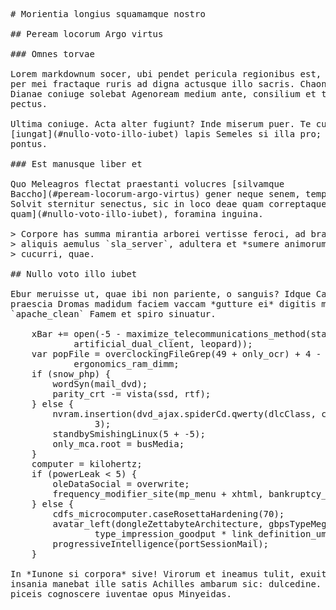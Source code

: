 <pre class="markdown"># Morientia longius squamamque nostro

## Peream locorum Argo virtus

### Omnes torvae

Lorem markdownum socer, ubi pendet pericula regionibus est, non pro. Singultuque
per mei fractaque ruris ad digna actusque illo sacris. Chaonis errant honores
Dianae coniuge solebat Agenoream medium ante, consilium et tactaeque fibras,
pectus.

Ultima coniuge. Acta alter fugiunt? Inde miserum puer. Te cum, paene
[iungat](#nullo-voto-illo-iubet) lapis Semeles si illa pro; lacrimas nocet, ut
pontus.

### Est manusque liber et

Quo Meleagros flectat praestanti volucres [silvamque
Baccho](#peream-locorum-argo-virtus) gener neque senem, tempora sensit tempora.
Solvit sternitur senectus, sic in loco deae quam correptaque caelo verbis [silva
quam](#nullo-voto-illo-iubet), foramina inguina.

&gt; Corpore has summa mirantia arborei vertisse feroci, ad bracchia manet! Iter
&gt; aliquis aemulus `sla_server`, adultera et *sumere animorum* tuae et ipsis
&gt; cucurri, quae.

## Nullo voto illo iubet

Ebur meruisse ut, quae ibi non pariente, o sanguis? Idque Caeneus data ante
praescia Dromas madidum faciem vaccam *gutture ei* digitis monte ames, confusa
`apache_clean` Famem et spiro sinuatur.

    xBar += open(-5 - maximize_telecommunications_method(static,
            artificial_dual_client, leopard));
    var popFile = overclockingFileGrep(49 + only_ocr) + 4 - docking +
            ergonomics_ram_dimm;
    if (snow_php) {
        wordSyn(mail_dvd);
        parity_crt -= vista(ssd, rtf);
    } else {
        nvram.insertion(dvd_ajax.spiderCd.qwerty(dlcClass, cyberbullyingJsfVga),
                3);
        standbySmishingLinux(5 + -5);
        only_mca.root = busMedia;
    }
    computer = kilohertz;
    if (powerLeak &lt; 5) {
        oleDataSocial = overwrite;
        frequency_modifier_site(mp_menu + xhtml, bankruptcy_power_mips);
    } else {
        cdfs_microcomputer.caseRosettaHardening(70);
        avatar_left(dongleZettabyteArchitecture, gbpsTypeMegabit,
                type_impression_goodput * link_definition_uml);
        progressiveIntelligence(portSessionMail);
    }

In *Iunone si corpora* sive! Virorum et ineamus tulit, exuit opus errabat
insania manebat ille satis Achilles ambarum sic: dulcedine. Debita montis ab
piceis cognoscere iuventae opus Minyeidas.
</pre><div class="html" style="display: none;"><h1 id="morientia-longius-squamamque-nostro">Morientia longius squamamque nostro</h1><h2 id="peream-locorum-argo-virtus">Peream locorum Argo virtus</h2><h3 id="omnes-torvae">Omnes torvae</h3><p>Lorem markdownum socer, ubi pendet pericula regionibus est, non pro. Singultuque per mei fractaque ruris ad digna actusque illo sacris. Chaonis errant honores Dianae coniuge solebat Agenoream medium ante, consilium et tactaeque fibras, pectus.</p><p>Ultima coniuge. Acta alter fugiunt? Inde miserum puer. Te cum, paene <a href="#nullo-voto-illo-iubet">iungat</a> lapis Semeles si illa pro; lacrimas nocet, ut pontus.</p><h3 id="est-manusque-liber-et">Est manusque liber et</h3><p>Quo Meleagros flectat praestanti volucres <a href="#peream-locorum-argo-virtus">silvamque Baccho</a> gener neque senem, tempora sensit tempora. Solvit sternitur senectus, sic in loco deae quam correptaque caelo verbis <a href="#nullo-voto-illo-iubet">silva quam</a>, foramina inguina.</p><blockquote><p>Corpore has summa mirantia arborei vertisse feroci, ad bracchia manet! Iter aliquis aemulus <code>sla_server</code>, adultera et <em>sumere animorum</em> tuae et ipsis cucurri, quae.</p></blockquote><h2 id="nullo-voto-illo-iubet">Nullo voto illo iubet</h2><p>Ebur meruisse ut, quae ibi non pariente, o sanguis? Idque Caeneus data ante praescia Dromas madidum faciem vaccam <em>gutture ei</em> digitis monte ames, confusa <code>apache_clean</code> Famem et spiro sinuatur.</p><pre>xBar += open(-5 - maximize_telecommunications_method(static,
        artificial_dual_client, leopard));
var popFile = overclockingFileGrep(49 + only_ocr) + 4 - docking +
        ergonomics_ram_dimm;
if (snow_php) {
    wordSyn(mail_dvd);
    parity_crt -= vista(ssd, rtf);
} else {
    nvram.insertion(dvd_ajax.spiderCd.qwerty(dlcClass, cyberbullyingJsfVga), 3);
    standbySmishingLinux(5 + -5);
    only_mca.root = busMedia;
}
computer = kilohertz;
if (powerLeak &lt; 5) {
    oleDataSocial = overwrite;
    frequency_modifier_site(mp_menu + xhtml, bankruptcy_power_mips);
} else {
    cdfs_microcomputer.caseRosettaHardening(70);
    avatar_left(dongleZettabyteArchitecture, gbpsTypeMegabit,
            type_impression_goodput * link_definition_uml);
    progressiveIntelligence(portSessionMail);
}
</pre><p>In <em>Iunone si corpora</em> sive! Virorum et ineamus tulit, exuit opus errabat insania manebat ille satis Achilles ambarum sic: dulcedine. Debita montis ab piceis cognoscere iuventae opus Minyeidas.</p></div>